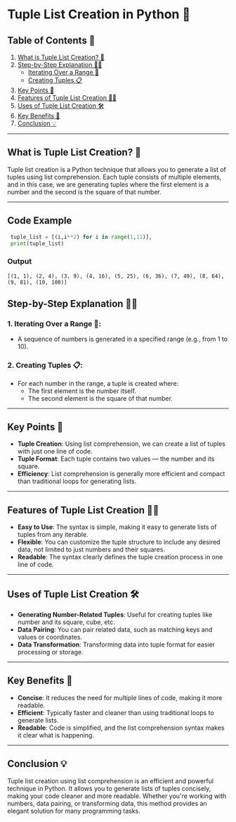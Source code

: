# Tuple List Creation in Python 📝

## Table of Contents 📑
1. [What is Tuple List Creation? 🤔](#what-is-tuple-list-creation)
2. [Step-by-Step Explanation 🚶‍♂️](#step-by-step-explanation)
   - [Iterating Over a Range 🔄](#iterating-over-a-range)
   - [Creating Tuples 📋](#creating-tuples)
3. [Key Points 📝](#key-points)
4. [Features of Tuple List Creation 🧑‍💻](#features-of-tuple-list-creation)
5. [Uses of Tuple List Creation 🛠️](#uses-of-tuple-list-creation)
6. [Key Benefits 🌟](#key-benefits)
7. [Conclusion 💡](#conclusion)

---

## What is Tuple List Creation? 🤔

Tuple list creation is a Python technique that allows you to generate a list of tuples using list comprehension. Each tuple consists of multiple elements, and in this case, we are generating tuples where the first element is a number and the second is the square of that number.

---
## Code Example
```python
 tuple_list = [(i,i**2) for i in range(1,11)],
 print(tuple_list)
```
### Output
`[(1, 1), (2, 4), (3, 9), (4, 16), (5, 25), (6, 36), (7, 49), (8, 64), (9, 81), (10, 100)]`
## Step-by-Step Explanation 🚶‍♂️

### 1. Iterating Over a Range 🔄:
- A sequence of numbers is generated in a specified range (e.g., from 1 to 10).

### 2. Creating Tuples 📋:
- For each number in the range, a tuple is created where:
  - The first element is the number itself.
  - The second element is the square of that number.

---

## Key Points 📝

- **Tuple Creation**: Using list comprehension, we can create a list of tuples with just one line of code.
- **Tuple Format**: Each tuple contains two values — the number and its square.
- **Efficiency**: List comprehension is generally more efficient and compact than traditional loops for generating lists.

---

## Features of Tuple List Creation 🧑‍💻

- **Easy to Use**: The syntax is simple, making it easy to generate lists of tuples from any iterable.
- **Flexible**: You can customize the tuple structure to include any desired data, not limited to just numbers and their squares.
- **Readable**: The syntax clearly defines the tuple creation process in one line of code.

---

## Uses of Tuple List Creation 🛠️

- **Generating Number-Related Tuples**: Useful for creating tuples like number and its square, cube, etc.
- **Data Pairing**: You can pair related data, such as matching keys and values or coordinates.
- **Data Transformation**: Transforming data into tuple format for easier processing or storage.

---

## Key Benefits 🌟

- **Concise**: It reduces the need for multiple lines of code, making it more readable.
- **Efficient**: Typically faster and cleaner than using traditional loops to generate lists.
- **Readable**: Code is simplified, and the list comprehension syntax makes it clear what is happening.

---

## Conclusion 💡

Tuple list creation using list comprehension is an efficient and powerful technique in Python. It allows you to generate lists of tuples concisely, making your code cleaner and more readable. Whether you're working with numbers, data pairing, or transforming data, this method provides an elegant solution for many programming tasks.

